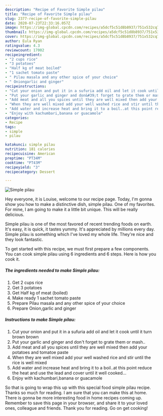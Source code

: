 ```yaml
---
description: "Recipe of Favorite Simple pilau"
title: "Recipe of Favorite Simple pilau"
slug: 2377-recipe-of-favorite-simple-pilau
date: 2020-07-23T22:33:16.057Z
image: https://img-global.cpcdn.com/recipes/a5dcf5c51d8b8937/751x532cq70/simple-pilau-recipe-main-photo.jpg
thumbnail: https://img-global.cpcdn.com/recipes/a5dcf5c51d8b8937/751x532cq70/simple-pilau-recipe-main-photo.jpg
cover: https://img-global.cpcdn.com/recipes/a5dcf5c51d8b8937/751x532cq70/simple-pilau-recipe-main-photo.jpg
author: Eula Ryan
ratingvalue: 4.3
reviewcount: 17002
recipeingredient:
- "2 cups rice"
- "3 potatoes"
- "Half kg of meat boiled"
- "1 sachet tomato paste"
- " Pilau masala and any other spice of your choice"
- " Oniongarlic and ginger"
recipeinstructions:
- "Cut your onion and put it in a sufuria add oil and let it cook until it turn brown brown"
- "Put your garlic and ginger and don&#39;t forget to grate them or mash.."
- "Add meat and all you spices until they are well mixed then add your potatoes and tomatoe paste"
- "When they are well mixed add your well washed rice and stir until the rice is well mixed"
- "Add water and increase heat and bring it to a boil..at this point reduce the heat and use the lead and cover until it well cooked..."
- "Enjoy with kachumbari,banana or guacamole"
categories:
- Recipe
tags:
- simple
- pilau

katakunci: simple pilau 
nutrition: 181 calories
recipecuisine: American
preptime: "PT34M"
cooktime: "PT43M"
recipeyield: "3"
recipecategory: Dessert

---
```



![Simple pilau](https://img-global.cpcdn.com/recipes/a5dcf5c51d8b8937/751x532cq70/simple-pilau-recipe-main-photo.jpg)

Hey everyone, it is Louise, welcome to our recipe page. Today, I'm gonna show you how to make a distinctive dish, simple pilau. One of my favorites. For mine, I am going to make it a little bit unique. This will be really delicious.

Simple pilau is one of the most favored of recent trending foods on earth. It's easy, it is quick, it tastes yummy. It's appreciated by millions every day. Simple pilau is something which I've loved my whole life. They're nice and they look fantastic.




To get started with this recipe, we must first prepare a few components. You can cook simple pilau using 6 ingredients and 6 steps. Here is how you cook it.

<!--inarticleads1-->

##### The ingredients needed to make Simple pilau:

1. Get 2 cups rice
1. Get 3 potatoes
1. Get Half kg of meat (boiled)
1. Make ready 1 sachet tomato paste
1. Prepare  Pilau masala and any other spice of your choice
1. Prepare  Onion,garlic and ginger




<!--inarticleads2-->

##### Instructions to make Simple pilau:

1. Cut your onion and put it in a sufuria add oil and let it cook until it turn brown brown
1. Put your garlic and ginger and don&#39;t forget to grate them or mash..
1. Add meat and all you spices until they are well mixed then add your potatoes and tomatoe paste
1. When they are well mixed add your well washed rice and stir until the rice is well mixed
1. Add water and increase heat and bring it to a boil..at this point reduce the heat and use the lead and cover until it well cooked...
1. Enjoy with kachumbari,banana or guacamole




So that is going to wrap this up with this special food simple pilau recipe. Thanks so much for reading. I am sure that you can make this at home. There is gonna be more interesting food in home recipes coming up. Remember to save this page in your browser, and share it to your loved ones, colleague and friends. Thank you for reading. Go on get cooking!
